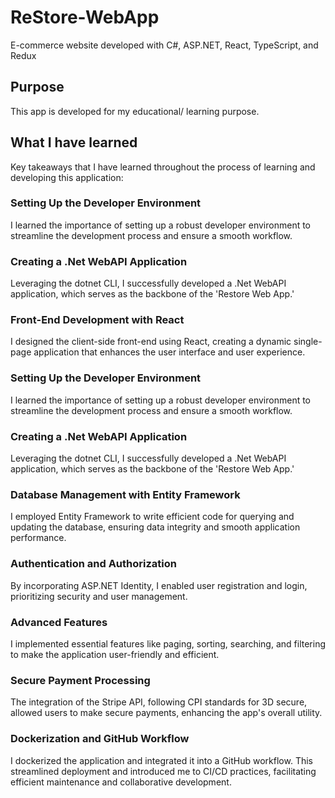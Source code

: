 # ReStore-WebApp
E-commerce website developed with C#, ASP.NET, React, TypeScript, and Redux 

## Purpose
This app is developed for my educational/ learning purpose.

## What I have learned
Key takeaways that I have learned throughout the process of learning and developing this application:
### Setting Up the Developer Environment
I learned the importance of setting up a robust developer environment to streamline the development process and ensure a smooth workflow.
### Creating a .Net WebAPI Application
Leveraging the dotnet CLI, I successfully developed a .Net WebAPI application, which serves as the backbone of the 'Restore Web App.'
### Front-End Development with React
I designed the client-side front-end using React, creating a dynamic single-page application that enhances the user interface and user experience.
### Setting Up the Developer Environment
I learned the importance of setting up a robust developer environment to streamline the development process and ensure a smooth workflow.
### Creating a .Net WebAPI Application
Leveraging the dotnet CLI, I successfully developed a .Net WebAPI application, which serves as the backbone of the 'Restore Web App.'
### Database Management with Entity Framework
I employed Entity Framework to write efficient code for querying and updating the database, ensuring data integrity and smooth application performance.
### Authentication and Authorization
By incorporating ASP.NET Identity, I enabled user registration and login, prioritizing security and user management.
### Advanced Features
I implemented essential features like paging, sorting, searching, and filtering to make the application user-friendly and efficient.
### Secure Payment Processing
The integration of the Stripe API, following CPI standards for 3D secure, allowed users to make secure payments, enhancing the app's overall utility.
### Dockerization and GitHub Workflow
I dockerized the application and integrated it into a GitHub workflow. This streamlined deployment and introduced me to CI/CD practices, facilitating efficient maintenance and collaborative development.
